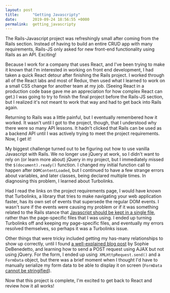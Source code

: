 ```yaml
---
layout: post
title:      "Getting Javascripty"
date:       2019-09-24 18:56:55 +0000
permalink:  getting_javascripty
---
```



The Rails-Javascript project was refreshingly small after coming from the Rails section. Instead of having to build an entire CRUD app with many requirements, Rails-JS only asked for new front-end functionality using Rails as an API. Exciting!

Because I work for a company that uses React, and I've been trying to make it known that I'm interested in working on front end development, I had taken a quick React detour after finishing the Rails project. I worked through all of the React labs and most of Redux, then used what I learned to work on a small CSS change for another team at my job. (Seeing React in a production code base gave me an appreciation for how complex React can get.) I was going to try to finish the final project before the Rails-JS section, but I realized it's not meant to work that way and had to get back into Rails again.

Returning to Rails was a little painful, but I eventually remembered how it worked. It wasn't until I got to the project, though, that I understood why there were so many API lessons. It hadn't clicked that Rails can be used as a backend API until I was actively trying to meet the project requirements. Now, I get it! 

My biggest challenge turned out to be figuring out how to use vanilla Javascript with Rails. We no longer use jQuery at work, so I didn't want to rely on (or learn more about) jQuery in my project, but I immediately missed the `$(document).ready()` function. I changed my initial function call to happen after `DOMContentLoaded`, but I continued to have a few strange errors about variables, and later classes, being declared multiple times. In diagnosing this problem, I learned about Turbolinks.

Had I read the links on the project requirements page, I would have known that Turbolinks, a library that tries to make navigating your web application faster, has its own set of events that supersede the regular DOM events. I wasn't sure if the events were causing my problem or if it was something related to the Rails stance that [Javascript should be kept in a single file](https://stackoverflow.com/questions/26192826/confused-about-how-to-use-vanilla-javascript-with-ruby-on-rails), rather than the page-specific files that I was using. I ended up turning Turbolinks off and keeping my page-specific files, and eventually my errors resolved themselves, so perhaps it was a Turbolinks issue.

Other things that were tricky included getting my has-many relationships to show up correctly, until I found [a well-explained blog post]([https://www.thegreatcodeadventure.com/building-a-super-simple-rails-api-json-api-edition-2/](https://www.thegreatcodeadventure.com/building-a-super-simple-rails-api-json-api-edition-2/)) by Sophie DeBenedetto, and learning how to send a POST request using AJAX but not using jQuery. For the form, I ended up using` XMLHttpRequest.send()` and a `FormData` object, but there was a brief moment when I thought I'd have to manually serialize my form data to be able to display it on screen (`FormData` [cannot be stringified](https://developer.mozilla.org/en-US/docs/Web/API/XMLHttpRequest/Using_XMLHttpRequest#Submitting_forms_and_uploading_files)).

Now that this project is complete, I'm excited to get back to React and review how it all works!

